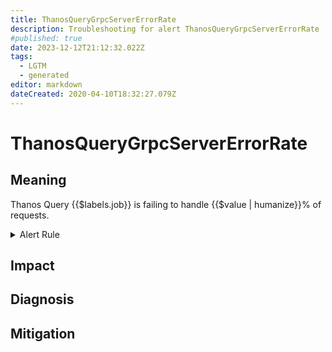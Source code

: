 ```yaml
---
title: ThanosQueryGrpcServerErrorRate
description: Troubleshooting for alert ThanosQueryGrpcServerErrorRate
#published: true
date: 2023-12-12T21:12:32.022Z
tags: 
  - LGTM
  - generated
editor: markdown
dateCreated: 2020-04-10T18:32:27.079Z
---
```


# ThanosQueryGrpcServerErrorRate

## Meaning
[//]: # "Short paragraph that explains what the alert means"
Thanos Query {{$labels.job}} is failing to handle {{$value | humanize}}% of requests.

<details>
  <summary>Alert Rule</summary>

{{% rule "thanos/thanos-query.yml" "ThanosQueryGrpcServerErrorRate" %}}

<!-- Rule when generated

```yaml
alert: ThanosQueryGrpcServerErrorRate
expr: (sum by (job) (rate(grpc_server_handled_total{grpc_code=~"Unknown|ResourceExhausted|Internal|Unavailable|DataLoss|DeadlineExceeded", job=~".*thanos-query.*"}[5m]))/  sum by (job) (rate(grpc_server_started_total{job=~".*thanos-query.*"}[5m])) * 100 > 5)
for: 5m
labels:
    severity: warning
annotations:
    summary: Thanos Query Grpc Server Error Rate (instance {{ $labels.instance }})
    description: |-
        Thanos Query {{$labels.job}} is failing to handle {{$value | humanize}}% of requests.
          VALUE = {{ $value }}
          LABELS = {{ $labels }}
    runbook: https://github.com/srerun/prometheus-alerts/blob/main/content/runbooks/thanos-query/ThanosQueryGrpcServerErrorRate.md

```

-->

</details>


## Impact
[//]: # "What could / will happen if the alert is not addressed"



## Diagnosis
[//]: # "Steps to take to identify the cause of the problem"



## Mitigation
[//]: # "The steps necessary to resolve the alert"
